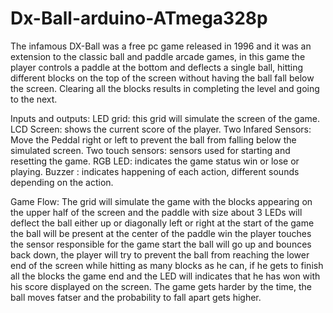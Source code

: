 # Dx-Ball-arduino-ATmega328p


The infamous DX-Ball was a free pc game released in 1996 and it was an extension to the classic ball and paddle arcade games, in this game the player controls a paddle at the bottom and deflects a single ball, hitting different blocks on the top of the screen without having the ball fall below the screen. Clearing all the blocks results in completing the level and going to the next.


Inputs and outputs: 
LED grid: this grid will simulate the screen of the game.
LCD Screen: shows the current score of the player.
Two Infared Sensors: Move the Peddal right or left to prevent the ball from falling below the simulated screen.
Two touch sensors: sensors used for starting and resetting the game.
RGB LED: indicates the game status win or lose or playing.
Buzzer : indicates happening of each action, different sounds depending on the action.


Game Flow:
The grid will simulate the game with the blocks appearing on the upper half of the screen and the paddle with size about 3 LEDs will deflect the ball either up or diagonally left or right at the start of the game the ball will be present at the center of the paddle win the player touches the sensor responsible for the game start the ball will go up and bounces back down, the player will try to prevent the ball from reaching the lower end of the screen while hitting as many blocks as he can, if he gets to finish all the blocks the game end and the LED will indicates that he has won with his score displayed on the screen. The game gets harder by the time, the ball moves fatser and the probability to fall apart gets higher.


